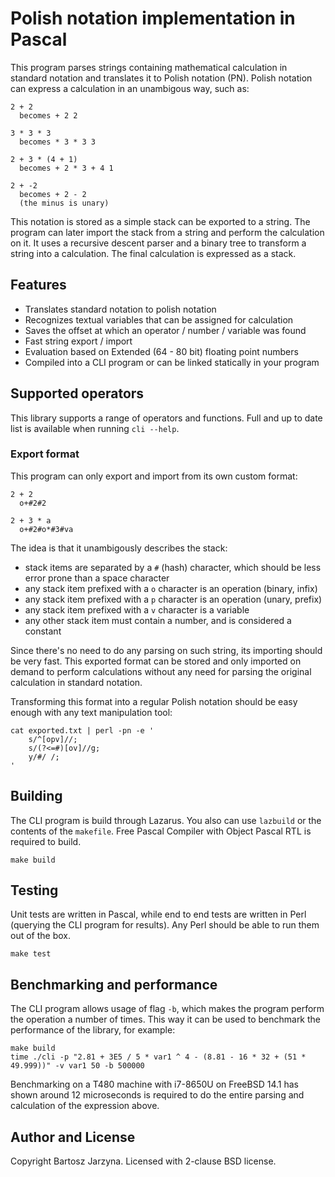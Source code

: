 # Polish notation implementation in Pascal

This program parses strings containing mathematical calculation in standard
notation and translates it to Polish notation (PN). Polish notation can express
a calculation in an unambigous way, such as:

```
2 + 2
  becomes + 2 2

3 * 3 * 3
  becomes * 3 * 3 3

2 + 3 * (4 + 1)
  becomes + 2 * 3 + 4 1

2 + -2
  becomes + 2 - 2
  (the minus is unary)
```

This notation is stored as a simple stack can be exported to a string. The
program can later import the stack from a string and perform the calculation on
it. It uses a recursive descent parser and a binary tree to transform a string
into a calculation. The final calculation is expressed as a stack.

## Features

- Translates standard notation to polish notation
- Recognizes textual variables that can be assigned for calculation
- Saves the offset at which an operator / number / variable was found
- Fast string export / import
- Evaluation based on Extended (64 - 80 bit) floating point numbers
- Compiled into a CLI program or can be linked statically in your program

## Supported operators

This library supports a range of operators and functions. Full and up to date
list is available when running `cli --help`.

### Export format

This program can only export and import from its own custom format:

```
2 + 2
  o+#2#2

2 + 3 * a
  o+#2#o*#3#va
```

The idea is that it unambigously describes the stack:
- stack items are separated by a `#` (hash) character, which should be less error prone than a space character
- any stack item prefixed with a `o` character is an operation (binary, infix)
- any stack item prefixed with a `p` character is an operation (unary, prefix)
- any stack item prefixed with a `v` character is a variable
- any other stack item must contain a number, and is considered a constant

Since there's no need to do any parsing on such string, its importing should be
very fast. This exported format can be stored and only imported on demand to
perform calculations without any need for parsing the original calculation in
standard notation.

Transforming this format into a regular Polish notation should be easy enough
with any text manipulation tool:

```
cat exported.txt | perl -pn -e '
	s/^[opv]//;
	s/(?<=#)[ov]//g;
	y/#/ /;
'
```

## Building

The CLI program is build through Lazarus. You also can use `lazbuild` or the
contents of the `makefile`. Free Pascal Compiler with Object Pascal RTL is
required to build.

```
make build
```

## Testing

Unit tests are written in Pascal, while end to end tests are written in Perl
(querying the CLI program for results). Any Perl should be able to run them out
of the box.

```
make test
```

## Benchmarking and performance

The CLI program allows usage of flag `-b`, which makes the program perform the
operation a number of times. This way it can be used to benchmark the
performance of the library, for example:

```
make build
time ./cli -p "2.81 + 3E5 / 5 * var1 ^ 4 - (8.81 - 16 * 32 + (51 * 49.999))" -v var1 50 -b 500000
```

Benchmarking on a T480 machine with i7-8650U on FreeBSD 14.1 has shown around
12 microseconds is required to do the entire parsing and calculation of the
expression above.

## Author and License

Copyright Bartosz Jarzyna. Licensed with 2-clause BSD license.

